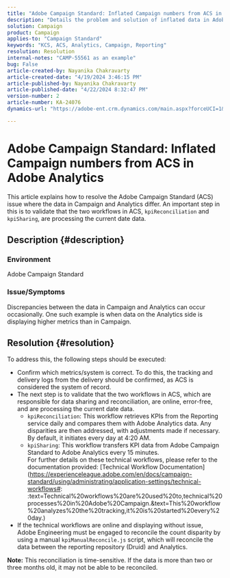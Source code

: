 ```yaml
---
title: "Adobe Campaign Standard: Inflated Campaign numbers from ACS in Adobe Analytics"
description: "Details the problem and solution of inflated data in Adobe Analytics sent from Campaign."
solution: Campaign
product: Campaign
applies-to: "Campaign Standard"
keywords: "KCS, ACS, Analytics, Campaign, Reporting"
resolution: Resolution
internal-notes: "CAMP-55561 as an example"
bug: False
article-created-by: Nayanika Chakravarty
article-created-date: "4/19/2024 3:46:15 PM"
article-published-by: Nayanika Chakravarty
article-published-date: "4/22/2024 8:32:47 PM"
version-number: 2
article-number: KA-24076
dynamics-url: "https://adobe-ent.crm.dynamics.com/main.aspx?forceUCI=1&pagetype=entityrecord&etn=knowledgearticle&id=647839f4-63fe-ee11-a1ff-6045bd0065f9"

---
```

# Adobe Campaign Standard: Inflated Campaign numbers from ACS in Adobe Analytics


This article explains how to resolve the Adobe Campaign Standard (ACS) issue where the data in Campaign and Analytics differ. An important step in this is to validate that the two workflows in ACS, `kpiReconciliation` and `kpiSharing`, are processing the current date data.

## Description {#description}


### Environment

Adobe Campaign Standard

### Issue/Symptoms

Discrepancies between the data in Campaign and Analytics can occur occasionally. One such example is when data on the Analytics side is displaying higher metrics than in Campaign.


## Resolution {#resolution}


To address this, the following steps should be executed:

- Confirm which metrics/system is correct. To do this, the tracking and delivery logs from the delivery should be confirmed, as ACS is considered the system of record.
- The next step is to validate that the two workflows in ACS, which are responsible for data sharing and reconciliation, are online, error-free, and are processing the current date data.
    - `kpiReconciliation`: This workflow retrieves KPIs from the Reporting service daily and compares them with Adobe Analytics data. Any disparities are then addressed, with adjustments made if necessary. By default, it initiates every day at 4:20 AM.
    - `kpiSharing`: This workflow transfers KPI data from Adobe Campaign Standard to Adobe Analytics every 15 minutes.        
        For further details on these technical workflows, please refer to the documentation provided: [Technical Workflow Documentation](https://experienceleague.adobe.com/en/docs/campaign-standard/using/administrating/application-settings/technical-workflows#: :text=Technical%20workflows%20are%20used%20to,technical%20processes%20in%20Adobe%20Campaign.&amp;text=This%20workflow%20analyzes%20the%20tracking,it%20is%20started%20every%20day.)
- If the technical workflows are online and displaying without issue, Adobe Engineering must be engaged to reconcile the count disparity by using a manual `kpiManualReconcile.js` script, which will reconcile the data between the reporting repository (Druid) and Analytics.


<b>Note:</b> This reconciliation is time-sensitive. If the data is more than two or three months old, it may not be able to be reconciled.
